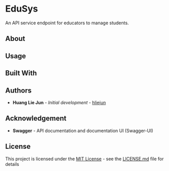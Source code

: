 <!-- TODO: Create README general documentation here... -->

# EduSys

An API service endpoint for educators to manage students.

## About

## Usage

## Built With

## Authors

- **Huang Lie Jun** - _Initial development_ - [hliejun](https://hliejun.github.io)

## Acknowledgement

- **Swagger** - API documentation and documentation UI (Swagger-UI)

## License

This project is licensed under the [MIT License](https://choosealicense.com/licenses/mit/) - see the [LICENSE.md](LICENSE.md) file for details
